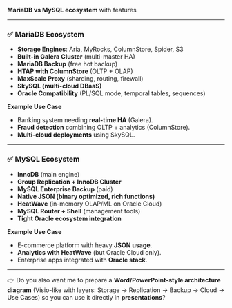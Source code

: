 **MariaDB vs MySQL ecosystem** with features

---

### ✅ MariaDB Ecosystem

* **Storage Engines**: Aria, MyRocks, ColumnStore, Spider, S3
* **Built-in Galera Cluster** (multi-master HA)
* **MariaDB Backup** (free hot backup)
* **HTAP with ColumnStore** (OLTP + OLAP)
* **MaxScale Proxy** (sharding, routing, firewall)
* **SkySQL (multi-cloud DBaaS)**
* **Oracle Compatibility** (PL/SQL mode, temporal tables, sequences)




**Example Use Case**

* Banking system needing **real-time HA** (Galera).
* **Fraud detection** combining OLTP + analytics (ColumnStore).
* **Multi-cloud deployments** using SkySQL.

---

### ✅ MySQL Ecosystem

* **InnoDB** (main engine)
* **Group Replication + InnoDB Cluster**
* **MySQL Enterprise Backup** (paid)
* **Native JSON (binary optimized, rich functions)**
* **HeatWave** (in-memory OLAP/ML on Oracle Cloud)
* **MySQL Router + Shell** (management tools)
* **Tight Oracle ecosystem integration**

**Example Use Case**

* E-commerce platform with heavy **JSON usage**.
* **Analytics with HeatWave** (but Oracle Cloud only).
* Enterprise apps integrated with **Oracle stack**.

---

👉 Do you also want me to prepare a **Word/PowerPoint-style architecture diagram** (Visio-like with layers: Storage → Replication → Backup → Cloud → Use Cases) so you can use it directly in **presentations**?
